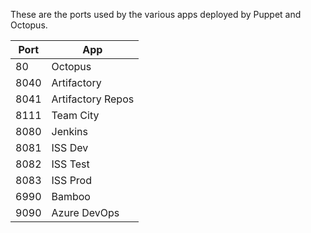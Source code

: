 These are the ports used by the various apps deployed by Puppet and Octopus.

| Port | App |
|-|-|
| 80   | Octopus      |
| 8040 | Artifactory  |
| 8041 | Artifactory Repos  |
| 8111 | Team City    |
| 8080 | Jenkins      |
| 8081 | ISS Dev      |
| 8082 | ISS Test     |
| 8083 | ISS Prod     |
| 6990 | Bamboo       |
| 9090 | Azure DevOps | 
